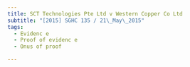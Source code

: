 ```yaml
---
title: SCT Technologies Pte Ltd v Western Copper Co Ltd 
subtitle: "[2015] SGHC 135 / 21\_May\_2015"
tags:
  - Evidenc e
  - Proof of evidenc e
  - Onus of proof

---
```



